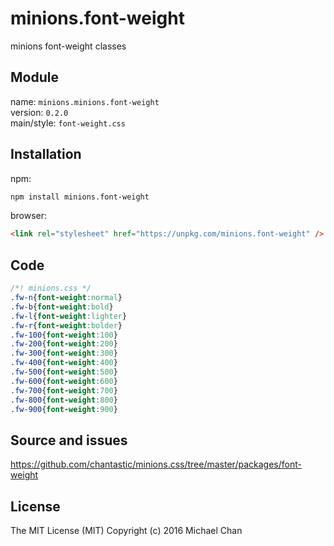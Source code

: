 # minions.font-weight
minions font-weight classes

## Module
name: `minions.minions.font-weight`  
version: `0.2.0`  
main/style: `font-weight.css`  

## Installation
npm:
```bash
npm install minions.font-weight
```

browser:
```html
<link rel="stylesheet" href="https://unpkg.com/minions.font-weight" />
```

## Code
```css
/*! minions.css */
.fw-n{font-weight:normal}
.fw-b{font-weight:bold}
.fw-l{font-weight:lighter}
.fw-r{font-weight:bolder}
.fw-100{font-weight:100}
.fw-200{font-weight:200}
.fw-300{font-weight:300}
.fw-400{font-weight:400}
.fw-500{font-weight:500}
.fw-600{font-weight:600}
.fw-700{font-weight:700}
.fw-800{font-weight:800}
.fw-900{font-weight:900}

```

## Source and issues

https://github.com/chantastic/minions.css/tree/master/packages/font-weight

## License

The MIT License (MIT)
Copyright (c) 2016 Michael Chan